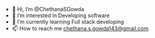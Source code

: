 - 👋 Hi, I’m @ChethanaSGowda
- 👀 I’m interested in Developing software
- 🌱 I’m currently learning Full stack developing
- 📫 How to reach me chethana.s.gowda143@gmail.com

<!---
wild-born/wild-born is a ✨ special ✨ repository because its `README.md` (this file) appears on your GitHub profile.
You can click the Preview link to take a look at your changes.
--->
